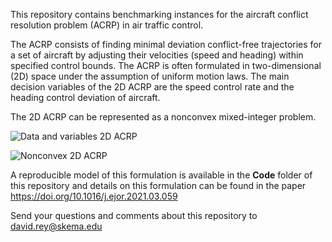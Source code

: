 This repository contains benchmarking instances for the aircraft conflict resolution problem (ACRP) in air traffic control.

The ACRP consists of finding minimal deviation conflict-free trajectories for a set of aircraft by adjusting their velocities (speed and heading) within specified control bounds. The ACRP is often formulated in two-dimensional (2D) space under the assumption of uniform motion laws. The main decision variables of the 2D ACRP are the speed control rate and the heading control deviation of aircraft. 

The 2D ACRP can be represented as a nonconvex mixed-integer problem.

![Data and variables 2D ACRP](https://github.com/acrp-lib/acrp-lib/blob/master/datavariables.PNG)

![Nonconvex 2D ACRP](https://github.com/acrp-lib/acrp-lib/blob/master/nonconvex.PNG)

A reproducible model of this formulation is available in the __Code__ folder of this repository and details on this formulation can be found in the paper https://doi.org/10.1016/j.ejor.2021.03.059

Send your questions and comments about this repository to david.rey@skema.edu
